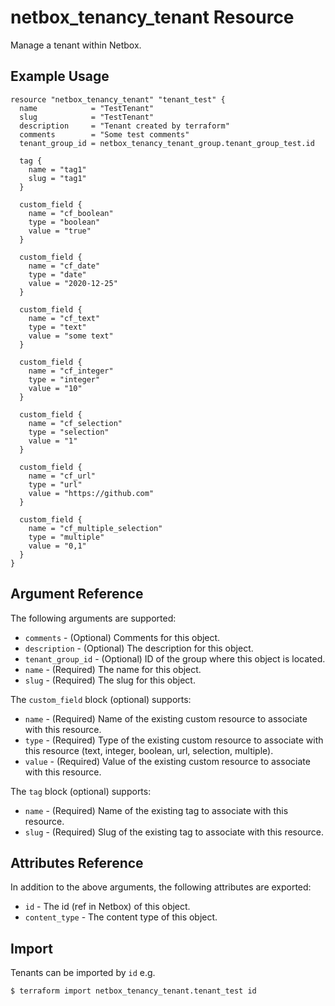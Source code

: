 # netbox\_tenancy\_tenant Resource

Manage a tenant within Netbox.

## Example Usage

```hcl
resource "netbox_tenancy_tenant" "tenant_test" {
  name            = "TestTenant"
  slug            = "TestTenant"
  description     = "Tenant created by terraform"
  comments        = "Some test comments"
  tenant_group_id = netbox_tenancy_tenant_group.tenant_group_test.id
  
  tag {
    name = "tag1"
    slug = "tag1"
  }
  
  custom_field {
    name = "cf_boolean"
    type = "boolean"
    value = "true"
  }

  custom_field {
    name = "cf_date"
    type = "date"
    value = "2020-12-25"
  }

  custom_field {
    name = "cf_text"
    type = "text"
    value = "some text"
  }

  custom_field {
    name = "cf_integer"
    type = "integer"
    value = "10"
  }

  custom_field {
    name = "cf_selection"
    type = "selection"
    value = "1"
  }

  custom_field {
    name = "cf_url"
    type = "url"
    value = "https://github.com"
  }

  custom_field {
    name = "cf_multiple_selection"
    type = "multiple"
    value = "0,1"
  }
}
```

## Argument Reference

The following arguments are supported:
* ``comments`` - (Optional) Comments for this object.
* ``description`` - (Optional) The description for this object.
* ``tenant_group_id`` - (Optional) ID of the group where this object is located.
* ``name`` - (Required) The name for this object.
* ``slug`` - (Required) The slug for this object.

The ``custom_field`` block (optional) supports:
* ``name`` - (Required) Name of the existing custom resource to associate with this resource.
* ``type`` - (Required) Type of the existing custom resource to associate with this resource (text, integer, boolean, url, selection, multiple).
* ``value`` - (Required) Value of the existing custom resource to associate with this resource.

The ``tag`` block (optional) supports:
* ``name`` - (Required) Name of the existing tag to associate with this resource.
* ``slug`` - (Required) Slug of the existing tag to associate with this resource.

## Attributes Reference

In addition to the above arguments, the following attributes are exported:
* ``id`` - The id (ref in Netbox) of this object.
* ``content_type`` - The content type of this object.

## Import

Tenants can be imported by `id` e.g.

```
$ terraform import netbox_tenancy_tenant.tenant_test id
```
